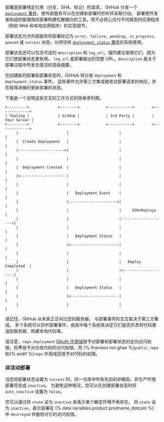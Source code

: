 部署是部署特定引用（分支、SHA、标记）的请求。 GitHub 分发一个 [`deployment` 事件](/developers/webhooks-and-events/webhook-events-and-payloads#deployment)，使外部服务可以在创建新部署时侦听并采取行动。 部署使开发者和组织能够围绕部署构建松散耦合的工具，而不必担心交付不同类型的应用程序（例如 Web 和本地应用程序）的实现细节。

部署状态允许外部服务将部署标记为 `error`、`failure`、`pending`、`in_progress`、`queued` 或 `success` 状态，以供侦听 [`deployment_status` 事件](/developers/webhooks-and-events/webhook-events-and-payloads#deployment_status)的系统使用。

部署状态还可以包含可选的 `description` 和 `log_url`，强烈建议使用它们，因为它们使部署状态更有用。 `log_url` 是部署输出的完整 URL，`description` 是关于部署过程中所发生情况的高级摘要。

在创建新的部署和部署状态时，GitHub 将分发 `deployment` 和 `deployment_status` 事件。 这些事件允许第三方集成接收对部署请求的响应，并在取得进展时更新部署的状态。

下面是一个说明这些交互的工作方式的简单序列图。

```
+---------+             +--------+            +-----------+        +-------------+
| Tooling |             | GitHub |            | 3rd Party |        | Your Server |
+---------+             +--------+            +-----------+        +-------------+
     |                      |                       |                     |
     |  Create Deployment   |                       |                     |
     |--------------------->|                       |                     |
     |                      |                       |                     |
     |  Deployment Created  |                       |                     |
     |<---------------------|                       |                     |
     |                      |                       |                     |
     |                      |   Deployment Event    |                     |
     |                      |---------------------->|                     |
     |                      |                       |     SSH+Deploys     |
     |                      |                       |-------------------->|
     |                      |                       |                     |
     |                      |   Deployment Status   |                     |
     |                      |<----------------------|                     |
     |                      |                       |                     |
     |                      |                       |   Deploy Completed  |
     |                      |                       |<--------------------|
     |                      |                       |                     |
     |                      |   Deployment Status   |                     |
     |                      |<----------------------|                     |
     |                      |                       |                     |
```

请记住，GitHub 从未真正访问过您的服务器。 与部署事件的交互取决于第三方集成。 多个系统可以侦听部署事件，由其中每个系统来决定它们是否负责将代码推送到服务器、构建本地代码等。

请注意，`repo_deployment` [OAuth 作用域](/developers/apps/scopes-for-oauth-apps)授予对部署和部署状态的定向访问权限，但**不**授予对仓库代码的访问权限，而 {% ifversion not ghae %}`public_repo` 和{% endif %}`repo` 作用域还授予对代码的权限。

### 非活动部署

当您将部署状态设置为 `success` 时，同一仓库中所有先前的非瞬态、非生产环境部署将变成 `inactive`。 为避免这种情况，您可以在创建部署状态时将 `auto_inactive` 设置为 `false`。

您可以通过将 `state` 设为 `inactive` 来表示某个瞬态环境不再存在。  将 `state` 设为 `inactive`，表示部署在 {% data variables.product.prodname_dotcom %} 中 `destroyed` 并删除对它的访问权限。